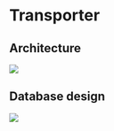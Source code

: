 # Transporter

## Architecture

![](https://imgur.com/gPySCmC)

## Database design
![](https://imgur.com/u2rHg5v)
